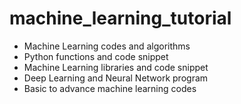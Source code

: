 # machine_learning_tutorial
<ul><li>Machine Learning codes and algorithms</li>
  <li>Python functions and code snippet</li>
  <li>Machine Learning libraries and code snippet</li>
<li>Deep Learning and Neural Network program</li>
  <li>Basic to advance machine learning codes</li>
</ul>

